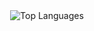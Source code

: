 <div align="center">
  <img src="https://github-readme-stats.vercel.app/api/top-langs/?username=ljt019&layout=compact&langs_count=13&theme=dark&hide_progress=true&hide=javascript,html,makefile,css,shaderlab,glsl" alt="Top Languages" />
</div>
